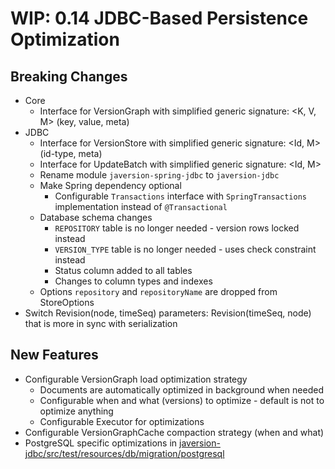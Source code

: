 WIP: 0.14 JDBC-Based Persistence Optimization
=============================================

Breaking Changes
----------------
* Core
  * Interface for VersionGraph with simplified generic signature: <K, V, M> (key, value, meta)
* JDBC
  * Interface for VersionStore with simplified generic signature: <Id, M> (id-type, meta)
  * Interface for UpdateBatch with simplified generic signature: <Id, M>
  * Rename module `javersion-spring-jdbc` to `javersion-jdbc` 
  * Make Spring dependency optional
    * Configurable `Transactions` interface with `SpringTransactions` implementation instead of `@Transactional` 
  * Database schema changes
    * `REPOSITORY` table is no longer needed - version rows locked instead
    * `VERSION_TYPE` table is no longer needed - uses check constraint instead
    * Status column added to all tables
    * Changes to column types and indexes
  * Options `repository` and `repositoryName` are dropped from StoreOptions
* Switch Revision(node, timeSeq) parameters: Revision(timeSeq, node) that is more in sync with serialization

New Features
------------
* Configurable VersionGraph load optimization strategy
  * Documents are automatically optimized in background when needed
  * Configurable when and what (versions) to optimize - default is not to optimize anything
  * Configurable Executor for optimizations
* Configurable VersionGraphCache compaction strategy (when and what)
* PostgreSQL specific optimizations in [javersion-jdbc/src/test/resources/db/migration/postgresql](javersion-jdbc/src/test/resources/db/migration/postgresql)
